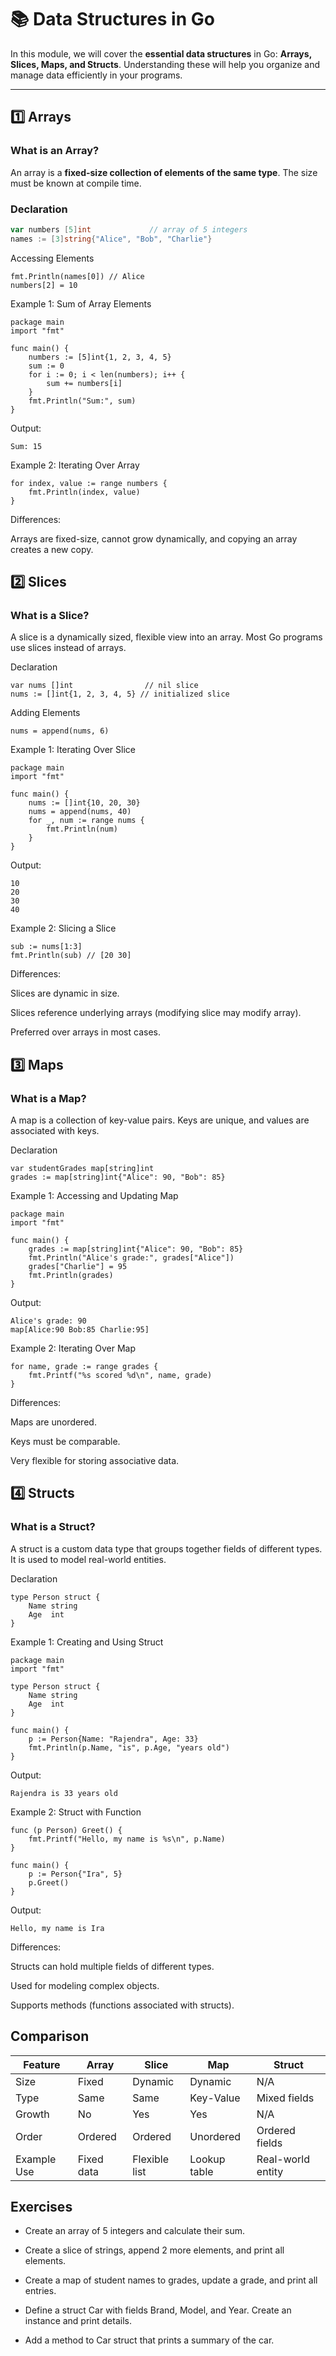 # 📚 Data Structures in Go

In this module, we will cover the **essential data structures** in Go: **Arrays, Slices, Maps, and Structs**. Understanding these will help you organize and manage data efficiently in your programs.

---

## 1️⃣ Arrays

### What is an Array?

An array is a **fixed-size collection of elements of the same type**. The size must be known at compile time.

### Declaration

```go
var numbers [5]int             // array of 5 integers
names := [3]string{"Alice", "Bob", "Charlie"}
```
Accessing Elements
```
fmt.Println(names[0]) // Alice
numbers[2] = 10
```
Example 1: Sum of Array Elements
```
package main
import "fmt"

func main() {
    numbers := [5]int{1, 2, 3, 4, 5}
    sum := 0
    for i := 0; i < len(numbers); i++ {
        sum += numbers[i]
    }
    fmt.Println("Sum:", sum)
}

```
Output:
```
Sum: 15
```
Example 2: Iterating Over Array
```
for index, value := range numbers {
    fmt.Println(index, value)
}
```

Differences: 

Arrays are fixed-size, cannot grow dynamically, and copying an array creates a new copy.

## 2️⃣ Slices
### What is a Slice?

A slice is a dynamically sized, flexible view into an array. Most Go programs use slices instead of arrays.

Declaration
```
var nums []int                // nil slice
nums := []int{1, 2, 3, 4, 5} // initialized slice
```
Adding Elements
```
nums = append(nums, 6)
```
Example 1: Iterating Over Slice
```
package main
import "fmt"

func main() {
    nums := []int{10, 20, 30}
    nums = append(nums, 40)
    for _, num := range nums {
        fmt.Println(num)
    }
}
```

Output:
```
10
20
30
40
```
Example 2: Slicing a Slice
```
sub := nums[1:3]
fmt.Println(sub) // [20 30]
```

Differences:

Slices are dynamic in size.

Slices reference underlying arrays (modifying slice may modify array).

Preferred over arrays in most cases.

## 3️⃣ Maps
### What is a Map?

A map is a collection of key-value pairs. Keys are unique, and values are associated with keys.

Declaration
```
var studentGrades map[string]int
grades := map[string]int{"Alice": 90, "Bob": 85}
```
Example 1: Accessing and Updating Map
```
package main
import "fmt"

func main() {
    grades := map[string]int{"Alice": 90, "Bob": 85}
    fmt.Println("Alice's grade:", grades["Alice"])
    grades["Charlie"] = 95
    fmt.Println(grades)
}
```

Output:
```
Alice's grade: 90
map[Alice:90 Bob:85 Charlie:95]
```
Example 2: Iterating Over Map
```
for name, grade := range grades {
    fmt.Printf("%s scored %d\n", name, grade)
}
```

Differences:

Maps are unordered.

Keys must be comparable.

Very flexible for storing associative data.

## 4️⃣ Structs
### What is a Struct?

A struct is a custom data type that groups together fields of different types. It is used to model real-world entities.

Declaration
```
type Person struct {
    Name string
    Age  int
}
```
Example 1: Creating and Using Struct
```
package main
import "fmt"

type Person struct {
    Name string
    Age  int
}

func main() {
    p := Person{Name: "Rajendra", Age: 33}
    fmt.Println(p.Name, "is", p.Age, "years old")
}

```
Output:
```
Rajendra is 33 years old
```
Example 2: Struct with Function
```
func (p Person) Greet() {
    fmt.Printf("Hello, my name is %s\n", p.Name)
}

func main() {
    p := Person{"Ira", 5}
    p.Greet()
}

```
Output:
```
Hello, my name is Ira
```

Differences:

Structs can hold multiple fields of different types.

Used for modeling complex objects.

Supports methods (functions associated with structs).

## Comparison
| Feature     | Array      | Slice         | Map          | Struct            |
| ----------- | ---------- | ------------- | ------------ | ----------------- |
| Size        | Fixed      | Dynamic       | Dynamic      | N/A               |
| Type        | Same       | Same          | Key-Value    | Mixed fields      |
| Growth      | No         | Yes           | Yes          | N/A               |
| Order       | Ordered    | Ordered       | Unordered    | Ordered fields    |
| Example Use | Fixed data | Flexible list | Lookup table | Real-world entity |

## Exercises 
- Create an array of 5 integers and calculate their sum.

- Create a slice of strings, append 2 more elements, and print all elements.

- Create a map of student names to grades, update a grade, and print all entries.

- Define a struct Car with fields Brand, Model, and Year. Create an instance and print details.

- Add a method to Car struct that prints a summary of the car.

